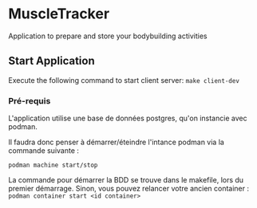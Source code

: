# MuscleTracker
Application to prepare and store your bodybuilding activities

## Start Application

Execute the following command to start client server: `make client-dev`

### Pré-requis

L'application utilise une base de données postgres, qu'on instancie avec podman.

Il faudra donc penser à démarrer/éteindre l'intance podman via la commande suivante : 

```
podman machine start/stop
```

La commande pour démarrer la BDD se trouve dans le makefile, lors du premier démarrage.
Sinon, vous pouvez relancer votre ancien container : `podman container start <id container>`
